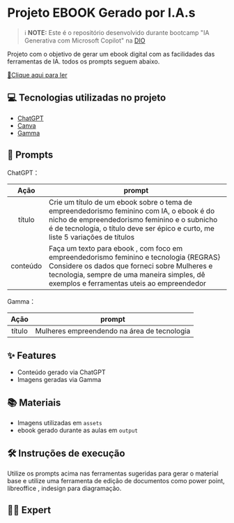 # Projeto EBOOK Gerado por I.A.s


 > ℹ️ **NOTE:** Este é o repositório desenvolvido durante bootcamp "IA Generativa com Microsoft Copilot" na [DIO](https://dio.me)

Projeto com o objetivo de gerar um ebook digital com as facilidades das ferramentas de IA. todos os prompts
seguem abaixo.

<a href="https://github.com/ANA-C-CASTRO/inteligencia-para-o-futuro-/blob/main/Intelig%C3%AAncia%20para%20o%20futuro.pdf" title="View PDF now"> 📕Clique aqui para ler</a>

## 💻 Tecnologias utilizadas no projeto

- [ChatGPT](https://chat.openai.com/) 
- [Canva](https://www.canva.com)
- [Gamma](https://www.gamma.app)

## 🧠 Prompts


ChatGPT：

|   Ação   | prompt                                                                                                                                                                                                                                                                         |
| :------: | ------------------------------------------------------------------------------------------------------------------------------------------------------------------------------------------------------------------------------------------------------------------------------ |
|  título  | Crie um título de um ebook sobre o tema de empreendedorismo feminino com IA, o ebook é do nicho de empreendedorismo feminino e o subnicho é de tecnologia, o título deve ser épico e curto, me liste 5 variações de títulos                                                        |
| conteúdo | Faça um texto para ebook , com foco em empreendedorismo feminino e tecnologia {REGRAS} Considere os dados que forneci sobre Mulheres e tecnologia, sempre de uma maneira simples, dê exemplos e ferramentas uteis ao empreendedor |


Gamma：

|  Ação  | prompt                                                                                 |
| :----: | -------------------------------------------------------------------------------------- |
| título | Mulheres empreendendo na área de tecnologia |

## ✨ Features

- Conteúdo gerado via ChatGPT
- Imagens geradas via Gamma

## 📚 Materiais

- Imagens utilizadas em `assets`
- ebook gerado durante as aulas em `output`

## 🛠️ Instruções de execução

Utilize os prompts acima nas ferramentas sugeridas para gerar o material base e utilize uma ferramenta de edição de documentos como power point, libreoffice , indesign para diagramação.

## 👨‍💻 Expert


